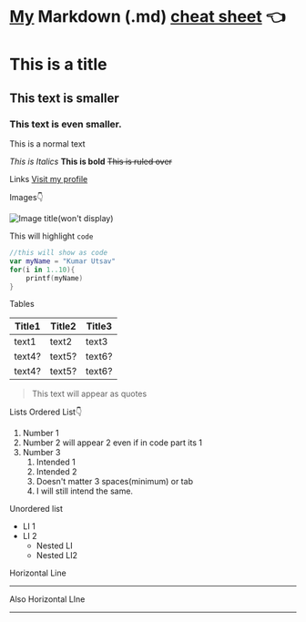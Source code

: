 # [My](github.com/kumarutsav1123) Markdown (.md) [cheat sheet](https://github.com/kumarutsav1123/markdown-cheatsheet/blob/master/code.txt) 👈

# This is a title
## This text is smaller
### This text is even smaller.

This is a normal text 

_This is Italics_
**This is bold**
~~This is ruled over~~

Links
[Visit my profile](https://github.com/kumarutsav1123 "Link title")

Images👇

![Image title(won't display)](https://cdn3.emoji.gg/emojis/3052-hehe.png "Image title(will display)")


This will highlight `code`
```kotlin
//this will show as code
var myName = "Kumar Utsav"
for(i in 1..10){
    printf(myName)
}

```

Tables

|Title1|Title2|Title3|
|---|---|---|
|text1|text2|text3|
|text4? |text5? |text6? |
|text4? |text5? |text6? |


>This text will appear as quotes

Lists
Ordered List👇
1. Number 1
1. Number 2 will appear 2 even if in code part its 1
1. Number 3
   1. Intended 1
    1. Intended 2
    1. Doesn't matter 3 spaces(minimum) or tab
   1. I will still intend the same.

Unordered list 
- LI 1
- LI 2
    - Nested LI
    - Nested LI2

Horizontal Line

---

Also Horizontal LIne
***

